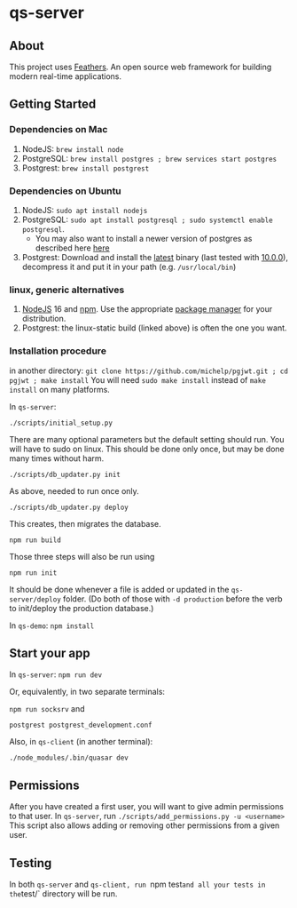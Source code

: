 # qs-server

> 

## About

This project uses [Feathers](http://feathersjs.com). An open source web framework for building modern real-time applications.

## Getting Started

### Dependencies on Mac

1. NodeJS: `brew install node`
2. PostgreSQL: `brew install postgres ; brew services start postgres`
3. Postgrest: `brew install postgrest`

### Dependencies on Ubuntu

1. NodeJS: `sudo apt install nodejs`
2. PostgreSQL: `sudo apt install postgresql ; sudo systemctl enable postgresql`.
   * You may also want to install a newer version of postgres as described here [here](https://www.postgresql.org/download/linux/ubuntu/)
3. Postgrest: Download and install the [latest](https://github.com/PostgREST/postgrest/releases/latest) binary (last tested with [10.0.0](https://github.com/PostgREST/postgrest/releases/tag/v10.0.0)), decompress it and put it in your path (e.g. `/usr/local/bin`)

### linux, generic alternatives

1. [NodeJS](https://nodejs.org/) 16 and [npm](https://www.npmjs.com/). Use the appropriate [package manager](https://nodejs.org/en/download/package-manager/) for your distribution.
2. Postgrest: the linux-static build (linked above) is often the one you want.

### Installation procedure

in another directory: `git clone https://github.com/michelp/pgjwt.git ; cd pgjwt ; make install`
You will need `sudo make install` instead of `make install` on many platforms.

In `qs-server`:

`./scripts/initial_setup.py`

There are many optional parameters but the default setting should run. You will have to sudo on linux.
This should be done only once, but may be done many times without harm.

`./scripts/db_updater.py init`

As above, needed to run once only.

`./scripts/db_updater.py deploy`

This creates, then migrates the database.

`npm run build`

Those three steps will also be run using

`npm run init`

It should be done whenever a file is added or updated in the `qs-server/deploy` folder.
(Do both of those with `-d production` before the verb to init/deploy the production database.)


In `qs-demo`:
`npm install`

## Start your app

In `qs-server`:
```npm run dev```

Or, equivalently, in two separate terminals:

```npm run socksrv```
and
```
postgrest postgrest_development.conf
```

Also, in `qs-client` (in another terminal):
```
./node_modules/.bin/quasar dev
```

## Permissions

After you have created a first user, you will want to give admin permissions to that user.
In `qs-server`, run `./scripts/add_permissions.py -u <username>`
This script also allows adding or removing other permissions from a given user.

## Testing

In both `qs-server` and `qs-client, run `npm test` and all your tests in the `test/` directory will be run.

